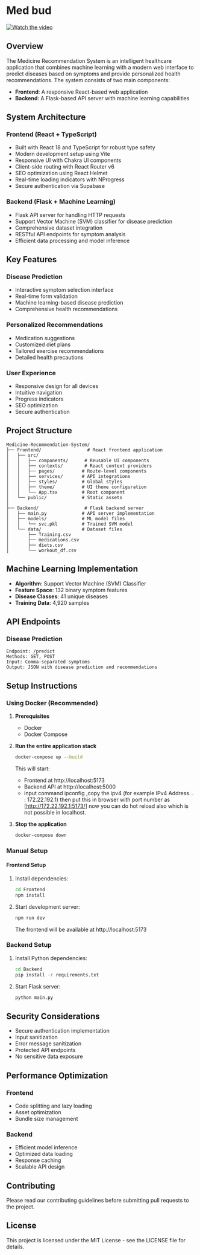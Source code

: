 # Med bud
[![Watch the video](https://img.youtube.com/vi/EtY3cMuWxfQ/hqdefault.jpg)](https://youtu.be/EtY3cMuWxfQ?si=BZKkF9VhnauBSoai)

## Overview

The Medicine Recommendation System is an intelligent healthcare application that combines machine learning with a modern web interface to predict diseases based on symptoms and provide personalized health recommendations. The system consists of two main components:

- **Frontend**: A responsive React-based web application
- **Backend**: A Flask-based API server with machine learning capabilities

## System Architecture

### Frontend (React + TypeScript)

- Built with React 18 and TypeScript for robust type safety
- Modern development setup using Vite
- Responsive UI with Chakra UI components
- Client-side routing with React Router v6
- SEO optimization using React Helmet
- Real-time loading indicators with NProgress
- Secure authentication via Supabase

### Backend (Flask + Machine Learning)

- Flask API server for handling HTTP requests
- Support Vector Machine (SVM) classifier for disease prediction
- Comprehensive dataset integration
- RESTful API endpoints for symptom analysis
- Efficient data processing and model inference

## Key Features

### Disease Prediction

- Interactive symptom selection interface
- Real-time form validation
- Machine learning-based disease prediction
- Comprehensive health recommendations

### Personalized Recommendations

- Medication suggestions
- Customized diet plans
- Tailored exercise recommendations
- Detailed health precautions

### User Experience

- Responsive design for all devices
- Intuitive navigation
- Progress indicators
- SEO optimization
- Secure authentication


## Project Structure

```
Medicine-Recommendation-System/
├── Frontend/                 # React frontend application
│   ├── src/
│   │   ├── components/      # Reusable UI components
│   │   ├── contexts/        # React context providers
│   │   ├── pages/          # Route-level components
│   │   ├── services/       # API integrations
│   │   ├── styles/         # Global styles
│   │   ├── theme/          # UI theme configuration
│   │   └── App.tsx         # Root component
│   └── public/             # Static assets
│
├── Backend/                 # Flask backend server
│   ├── main.py             # API server implementation
│   ├── models/             # ML model files
│   │   └── svc.pkl         # Trained SVM model
│   └── data/               # Dataset files
│       ├── Training.csv
│       ├── medications.csv
│       ├── diets.csv
│       └── workout_df.csv
```

## Machine Learning Implementation

- **Algorithm**: Support Vector Machine (SVM) Classifier
- **Feature Space**: 132 binary symptom features
- **Disease Classes**: 41 unique diseases
- **Training Data**: 4,920 samples

## API Endpoints

### Disease Prediction

```
Endpoint: /predict
Methods: GET, POST
Input: Comma-separated symptoms
Output: JSON with disease prediction and recommendations
```

## Setup Instructions

### Using Docker (Recommended)

1. **Prerequisites**

   - Docker
   - Docker Compose

2. **Run the entire application stack**

   ```bash
   docker-compose up --build
   ```

   This will start:

   - Frontend at http://localhost:5173
   - Backend API at http://localhost:5000
   - input command ipconfig ,copy the ipv4 (for example IPv4 Address. . : 172.22.192.1) then put this in browser with port number as
    [http://172.22.192.1:5173/] now you can do hot reload also which is not possible in localhost.

3. **Stop the application**
   ```bash
   docker-compose down
   ```

### Manual Setup

#### Frontend Setup

1. Install dependencies:

   ```bash
   cd Frontend
   npm install
   ```

2. Start development server:
   ```bash
   npm run dev
   ```
   The frontend will be available at http://localhost:5173

### Backend Setup

1. Install Python dependencies:

   ```bash
   cd Backend
   pip install -r requirements.txt
   ```

2. Start Flask server:
   ```bash
   python main.py
   ```

## Security Considerations

- Secure authentication implementation
- Input sanitization
- Error message sanitization
- Protected API endpoints
- No sensitive data exposure

## Performance Optimization

### Frontend

- Code splitting and lazy loading
- Asset optimization
- Bundle size management

### Backend

- Efficient model inference
- Optimized data loading
- Response caching
- Scalable API design

## Contributing

Please read our contributing guidelines before submitting pull requests to the project.

## License

This project is licensed under the MIT License - see the LICENSE file for details.
